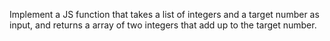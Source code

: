 Implement a JS function that takes a list of integers and a target number as input, and returns a array of two integers that add up to the target number.